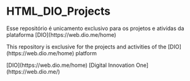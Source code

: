 # HTML_DIO_Projects
<p>
  Esse repositório é unicamento exclusivo para os projetos e atividas da plataforma [DIO](https://web.dio.me/home)
</p>
<p>This repository is exclusive for the projects and activities of the [DIO](https://web.dio.me/home) platform </p>
[DIO](https://web.dio.me/home)
[Digital Innovation One](https://web.dio.me/)
